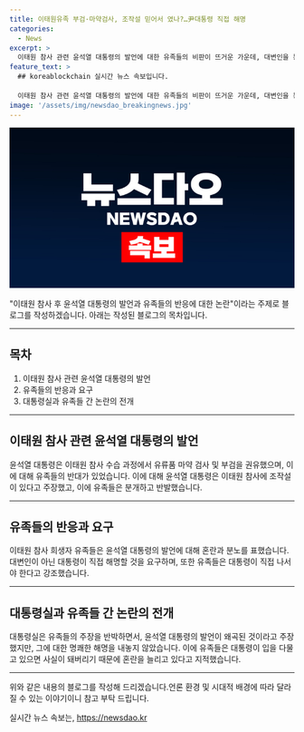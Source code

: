 ```yaml
---
title: 이태원유족 부검·마약검사, 조작설 믿어서 였나?…尹대통령 직접 해명
categories:
  - News
excerpt: >
  이태원 참사 관련 윤석열 대통령의 발언에 대한 유족들의 비판이 뜨거운 가운데, 대변인을 통한 대통령실의 반박에 혼란이 커지고 있다. 유가족은 대통령이 직접 나와야 한다고 주장하며, 이야기가 어떻게 왜곡됐는지 설명을 요구하고 있다. 또한, 2차 가해를 막아달라는 애원을 하면서 대통령이 조작설을 믿는다는 것에 대해 참담하다는 감정을 드러내고 있다.
feature_text: >
  ## koreablockchain 실시간 뉴스 속보입니다.

  이태원 참사 관련 윤석열 대통령의 발언에 대한 유족들의 비판이 뜨거운 가운데, 대변인을 통한 대통령실의 반박에 혼란이 커지고 있다. 유가족은 대통령이 직접 나와야 한다고 주장하며, 이야기가 어떻게 왜곡됐는지 설명을 요구하고 있다. 또한, 2차 가해를 막아달라는 애원을 하면서 대통령이 조작설을 믿는다는 것에 대해 참담하다는 감정을 드러내고 있다.
image: '/assets/img/newsdao_breakingnews.jpg'
---
```


<p><img src="/assets/img/newsdao_breakingnews.jpg" alt="koreablockchain 속보" /></p>

<p>"이태원 참사 후 윤석열 대통령의 발언과 유족들의 반응에 대한 논란"이라는 주제로 블로그를 작성하겠습니다. 아래는 작성된 블로그의 목차입니다.</p>

<hr />

<h2 data-ke-size="size26">목차</h2>

<ol>
<li>이태원 참사 관련 윤석열 대통령의 발언</li>
<li>유족들의 반응과 요구</li>
<li>대통령실과 유족들 간 논란의 전개</li>
</ol>

<hr />

<h2 data-ke-size="size26">이태원 참사 관련 윤석열 대통령의 발언</h2>

<p>윤석열 대통령은 이태원 참사 수습 과정에서 유류품 마약 검사 및 부검을 권유했으며, 이에 대해 유족들의 반대가 있었습니다. 이에 대해 윤석열 대통령은 이태원 참사에 조작설이 있다고 주장했고, 이에 유족들은 분개하고 반발했습니다.</p>

<hr />

<h2 data-ke-size="size26">유족들의 반응과 요구</h2>

<p>이태원 참사 희생자 유족들은 윤석열 대통령의 발언에 대해 혼란과 분노를 표했습니다. 대변인이 아닌 대통령이 직접 해명할 것을 요구하며, 또한 유족들은 대통령이 직접 나서야 한다고 강조했습니다.</p>

<hr />

<h2 data-ke-size="size26">대통령실과 유족들 간 논란의 전개</h2>

<p>대통령실은 유족들의 주장을 반박하면서, 윤석열 대통령의 발언이 왜곡된 것이라고 주장했지만, 그에 대한 명쾌한 해명을 내놓지 않았습니다. 이에 유족들은 대통령이 입을 다물고 있으면 사실이 돼버리기 때문에 혼란을 늘리고 있다고 지적했습니다.</p>

<hr />

<p>위와 같은 내용의 블로그를 작성해 드리겠습니다.언론 환경 및 시대적 배경에 따라 달라질 수 있는 이야기이니 참고 부탁 드립니다. </p>
실시간 뉴스 속보는, <a href="https://newsdao.kr" rel="dofollow">https://newsdao.kr</a>


